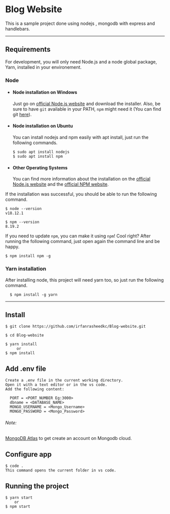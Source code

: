 # Blog Website

This is a sample project done using nodejs , mongodb with express and handlebars.

---
## Requirements

For development, you will only need Node.js and a node global package, Yarn, installed in your environement.

### Node
- #### Node installation on Windows

  Just go on [official Node.js website](https://nodejs.org/) and download the installer.
Also, be sure to have `git` available in your PATH, `npm` might need it (You can find git [here](https://git-scm.com/)).

- #### Node installation on Ubuntu

  You can install nodejs and npm easily with apt install, just run the following commands.

      $ sudo apt install nodejs
      $ sudo apt install npm

- #### Other Operating Systems
  You can find more information about the installation on the [official Node.js website](https://nodejs.org/) and the [official NPM website](https://npmjs.org/).

If the installation was successful, you should be able to run the following command.

    $ node --version
    v18.12.1

    $ npm --version
    8.19.2

If you need to update `npm`, you can make it using `npm`! Cool right? After running the following command, just open again the command line and be happy.

    $ npm install npm -g

###
### Yarn installation
  After installing node, this project will need yarn too, so just run the following command.

      $ npm install -g yarn

---

## Install

    $ git clone https://github.com/irfanrasheedkc/Blog-website.git
    
    $ cd Blog-website
    
    $ yarn install 
         or 
    $ npm install

## Add .env file
    
    Create a .env file in the current working directory.
    Open it with a text editor or in the vs code. 
    Add the following content:
      
      PORT = <PORT_NUMBER Eg:3000>
      dbname = <DATABASE_NAME>
      MONGO_USERNAME = <Mongo_Username>
      MONGO_PASSWORD = <Mongo_Password>
    
###### Note:
[MongoDB Atlas](https://www.mongodb.com/cloud/atlas/register) to get create an account on Mongodb cloud.

## Configure app

    $ code .
    This command opens the current folder in vs code.
  
## Running the project

    $ yarn start
        or 
    $ npm start
